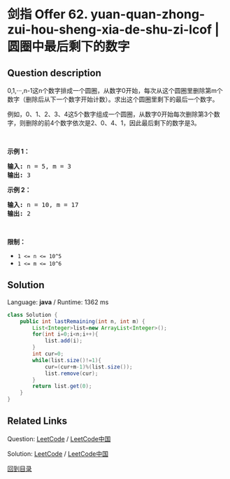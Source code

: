 ﻿# 剑指 Offer 62. yuan-quan-zhong-zui-hou-sheng-xia-de-shu-zi-lcof | 圆圈中最后剩下的数字

## Question description

<!--If you want to use the English description, use <p>English description is not available for the problem. Please switch to Chinese.</p>
 instead-->
<p>0,1,···,n-1这n个数字排成一个圆圈，从数字0开始，每次从这个圆圈里删除第m个数字（删除后从下一个数字开始计数）。求出这个圆圈里剩下的最后一个数字。</p>

<p>例如，0、1、2、3、4这5个数字组成一个圆圈，从数字0开始每次删除第3个数字，则删除的前4个数字依次是2、0、4、1，因此最后剩下的数字是3。</p>

<p> </p>

<p><strong>示例 1：</strong></p>

<pre>
<strong>输入:</strong> n = 5, m = 3
<strong>输出: </strong>3
</pre>

<p><strong>示例 2：</strong></p>

<pre>
<strong>输入:</strong> n = 10, m = 17
<strong>输出: </strong>2
</pre>

<p> </p>

<p><strong>限制：</strong></p>

<ul>
	<li><code>1 <= n <= 10^5</code></li>
	<li><code>1 <= m <= 10^6</code></li>
</ul>




## Solution

Language: **java**  /  Runtime: 1362 ms

```java
class Solution {
    public int lastRemaining(int n, int m) {
        List<Integer>list=new ArrayList<Integer>();
        for(int i=0;i<n;i++){
            list.add(i);
        }
        int cur=0;
        while(list.size()!=1){
            cur=(cur+m-1)%(list.size());
            list.remove(cur);
        }
        return list.get(0);
    }
}
```



## Related Links

Question: [LeetCode](https://leetcode.com/problems/yuan-quan-zhong-zui-hou-sheng-xia-de-shu-zi-lcof/description/)  /  [LeetCode中国](https://leetcode-cn.com/problems/yuan-quan-zhong-zui-hou-sheng-xia-de-shu-zi-lcof/description/)

Solution: [LeetCode](https://leetcode.com/articles/yuan-quan-zhong-zui-hou-sheng-xia-de-shu-zi-lcof/)  /  [LeetCode中国](https://leetcode-cn.com/articles/yuan-quan-zhong-zui-hou-sheng-xia-de-shu-zi-lcof/)

[回到目录](../README.md)